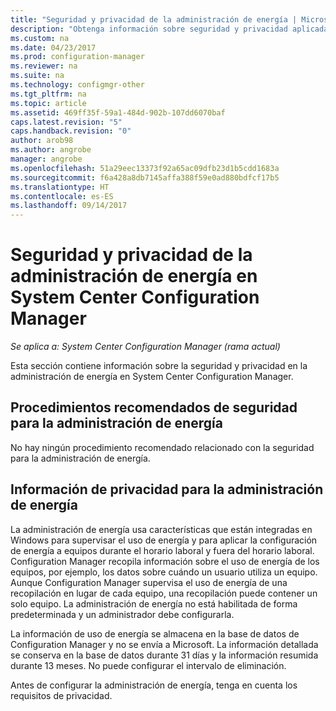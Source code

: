 ```yaml
---
title: "Seguridad y privacidad de la administración de energía | Microsoft Docs"
description: "Obtenga información sobre seguridad y privacidad aplicadas a la administración de energía en System Center Configuration Manager."
ms.custom: na
ms.date: 04/23/2017
ms.prod: configuration-manager
ms.reviewer: na
ms.suite: na
ms.technology: configmgr-other
ms.tgt_pltfrm: na
ms.topic: article
ms.assetid: 469ff35f-59a1-484d-902b-107dd6070baf
caps.latest.revision: "5"
caps.handback.revision: "0"
author: arob98
ms.author: angrobe
manager: angrobe
ms.openlocfilehash: 51a29eec13373f92a65ac09dfb23d1b5cdd1683a
ms.sourcegitcommit: f6a428a8db7145affa388f59e0ad880bdfcf17b5
ms.translationtype: HT
ms.contentlocale: es-ES
ms.lasthandoff: 09/14/2017
---
```

# <a name="security-and-privacy-for-power-management-in-system-center-configuration-manager"></a>Seguridad y privacidad de la administración de energía en System Center Configuration Manager

*Se aplica a: System Center Configuration Manager (rama actual)*

Esta sección contiene información sobre la seguridad y privacidad en la administración de energía en System Center Configuration Manager.  

## <a name="security-best-practices-for-power-management"></a>Procedimientos recomendados de seguridad para la administración de energía  
 No hay ningún procedimiento recomendado relacionado con la seguridad para la administración de energía.  

## <a name="privacy-information-for-power-management"></a>Información de privacidad para la administración de energía  
 La administración de energía usa características que están integradas en Windows para supervisar el uso de energía y para aplicar la configuración de energía a equipos durante el horario laboral y fuera del horario laboral. Configuration Manager recopila información sobre el uso de energía de los equipos, por ejemplo, los datos sobre cuándo un usuario utiliza un equipo. Aunque Configuration Manager supervisa el uso de energía de una recopilación en lugar de cada equipo, una recopilación puede contener un solo equipo. La administración de energía no está habilitada de forma predeterminada y un administrador debe configurarla.  

 La información de uso de energía se almacena en la base de datos de Configuration Manager y no se envía a Microsoft. La información detallada se conserva en la base de datos durante 31 días y la información resumida durante 13 meses. No puede configurar el intervalo de eliminación.  

 Antes de configurar la administración de energía, tenga en cuenta los requisitos de privacidad.  
